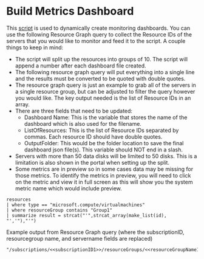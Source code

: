 # Build Metrics Dashboard
This [script](https://github.com/JayWitt/AzureOperationGuide/tree/master/Dashboards/BuildDashboard.ps1) is used to dynamically create monitoring dashboards. You can use the following Resource Graph query to collect the Resource IDs of the servers that you would like to monitor and feed it to the script. A couple things to keep in mind:

* The script will split up the resources into groups of 10. The script will append a number after each dashboard file created.
* The following resource graph query will put everything into a single line and the results must be converted to be quoted with double quotes. 
* The resource graph query is just an example to grab all of the servers in a single resource group, but can be adjusted to filter the query however you would like. The key output needed is the list of Resource IDs in an array.
* There are three fields that need to be updated:
  * Dashboard Name: This is the variable that stores the name of the dashboard which is also used for the filename.
  * ListOfResources: This is the list of Resource IDs separated by commas. Each resource ID should have double quotes.
  * OutputFolder: This would be the folder location to save the final dashboard json file(s). This variable should NOT end in a slash.
* Servers with more than 50 data disks will be limited to 50 disks. This is a limitation is also shown in the portal when setting up the split.
* Some metrics are in preview so in some cases data may be missing for those metrics. To identify the metrics in preview, you will need to click on the metric and view it in full screen as this will show you the system metric name which would include preview.

```kusto
resources
| where type == "microsoft.compute/virtualmachines"
| where resourceGroup contains "Group1"
| summarize result = strcat("'",strcat_array(make_list(id), "','"),"'")
```

Example output from Resource Graph query (where the subscriptionID, resourcegroup name, and servername fields are replaced)
```kusto
"/subscriptions/<<subscriptionID1>>/resourceGroups/<<resourceGroupName1>>/providers/Microsoft.Compute/virtualMachines/<<servername1>>","/subscriptions/<<subscriptionID2>>/resourceGroups/<<resourceGroupName1>>/providers/Microsoft.Compute/virtualMachines/<<servername2>>"
```

